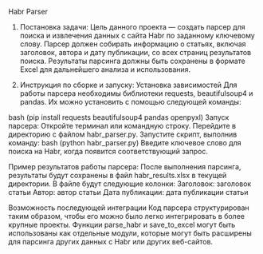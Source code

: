 Habr Parser
1) Постановка задачи:
Цель данного проекта — создать парсер для поиска и извлечения данных с сайта Habr по заданному ключевому слову. Парсер должен собирать информацию о статьях, включая заголовок, автора и дату публикации, со всех страниц результатов поиска. Результаты парсинга должны быть сохранены в формате Excel для дальнейшего анализа и использования.

2) Инструкция по сборке и запуску:
Установка зависимостей
Для работы парсера необходимы библиотеки requests, beautifulsoup4 и pandas. Их можно установить с помощью следующей команды:

bash (pip install requests beautifulsoup4 pandas openpyxl)
Запуск парсера:
Откройте терминал или командную строку.
Перейдите в директорию с файлом habr_parser.py.
Запустите скрипт, выполнив команду:
bash (python habr_parser.py)
Введите ключевое слово для поиска на Habr, когда появится соответствующий запрос.

Пример результатов работы парсера:
После выполнения парсинга, результаты будут сохранены в файл habr_results.xlsx в текущей директории. В файле будут следующие колонки:
Заголовок: заголовок статьи
Автор: автор статьи
Дата публикации: дата публикации статьи

Возможность последующей интеграции
Код парсера структурирован таким образом, чтобы его можно было легко интегрировать в более крупные проекты. Функции parse_habr и save_to_excel могут быть использованы как отдельные модули, которые могут быть расширены для парсинга других данных с Habr или других веб-сайтов.
